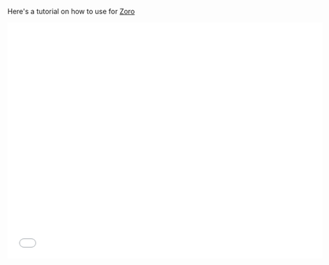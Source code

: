 Here's a tutorial on how to use for [Zoro](https://zoro.to)

<iframe width="640" height="480" src="//mixdroop.bz/e/j9xnlngdhxprx0" scrolling="no" frameborder="0" allowfullscreen="true"></iframe>
